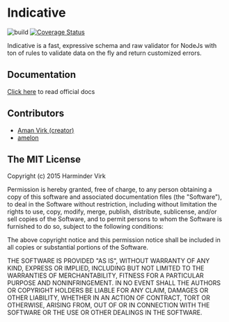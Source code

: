 # Indicative

![build](https://img.shields.io/travis/poppinss/indicative.svg)
[![Coverage Status](https://coveralls.io/repos/poppinss/indicative/badge.svg?branch=master&service=github)](https://coveralls.io/github/poppinss/indicative?branch=master)

Indicative is a fast, expressive schema and raw validator for NodeJs with ton of rules to validate data on the fly and return customized errors.

## Documentation

[Click here](http://indicative.adonisjs.com/docs/2.0/basics) to read official docs

## Contributors

- [Aman Virk (creator)](https://github.com/thetutlage)
- [amelon](https://github.com/amelon)


## The MIT License

Copyright (c) 2015 Harminder Virk

Permission is hereby granted, free of charge, to any person obtaining a
copy of this software and associated documentation files (the "Software"),
to deal in the Software without restriction, including without limitation
the rights to use, copy, modify, merge, publish, distribute, sublicense,
and/or sell copies of the Software, and to permit persons to whom the
Software is furnished to do so, subject to the following conditions:

The above copyright notice and this permission notice shall be included in
all copies or substantial portions of the Software.

THE SOFTWARE IS PROVIDED "AS IS", WITHOUT WARRANTY OF ANY KIND, EXPRESS OR
IMPLIED, INCLUDING BUT NOT LIMITED TO THE WARRANTIES OF MERCHANTABILITY,
FITNESS FOR A PARTICULAR PURPOSE AND NONINFRINGEMENT. IN NO EVENT SHALL THE
AUTHORS OR COPYRIGHT HOLDERS BE LIABLE FOR ANY CLAIM, DAMAGES OR OTHER
LIABILITY, WHETHER IN AN ACTION OF CONTRACT, TORT OR OTHERWISE, ARISING
FROM, OUT OF OR IN CONNECTION WITH THE SOFTWARE OR THE USE OR OTHER
DEALINGS IN THE SOFTWARE.
